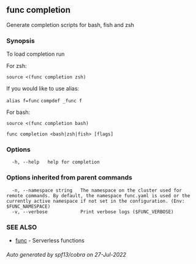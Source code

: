## func completion

Generate completion scripts for bash, fish and zsh

### Synopsis

To load completion run

For zsh:

`source <(func completion zsh)`

If you would like to use alias:

`alias f=func`
`compdef _func f`

For bash:

`source <(func completion bash)`



```
func completion <bash|zsh|fish> [flags]
```

### Options

```
  -h, --help   help for completion
```

### Options inherited from parent commands

```
  -n, --namespace string   The namespace on the cluster used for remote commands. By default, the namespace func.yaml is used or the currently active namespace if not set in the configuration. (Env: $FUNC_NAMESPACE)
  -v, --verbose            Print verbose logs ($FUNC_VERBOSE)
```

### SEE ALSO

* [func](func.md)	 - Serverless functions

###### Auto generated by spf13/cobra on 27-Jul-2022
